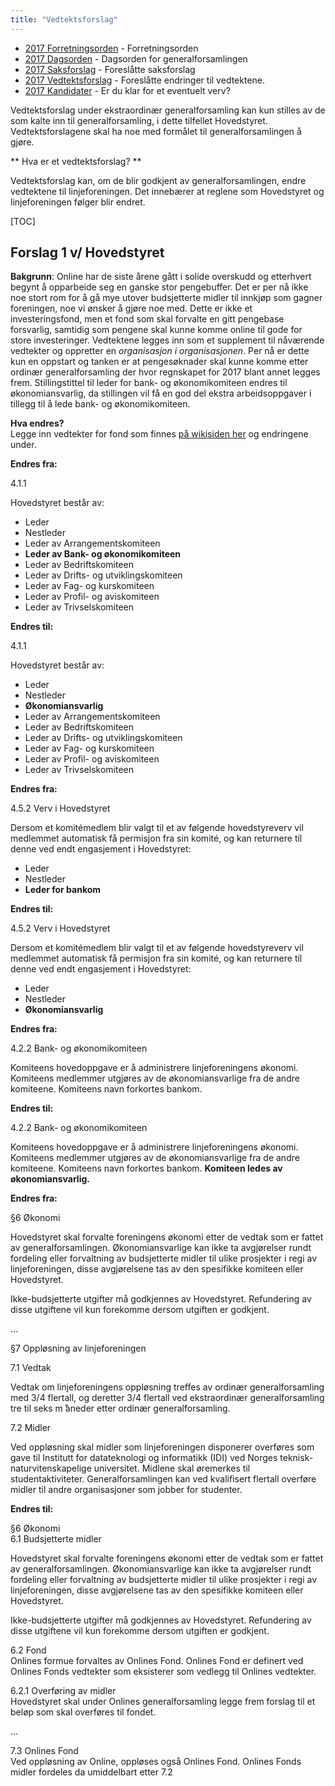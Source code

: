 ```yaml
---
title: "Vedtektsforslag"
---
```


* [2017 Forretningsorden](/generalforsamlinger/2017-ekstraordinaer/forretningsorden) - Forretningsorden
* [2017 Dagsorden](/generalforsamlinger/2017-ekstraordinaer/dagsorden) - Dagsorden for generalforsamlingen
* [2017 Saksforslag](/generalforsamlinger/2017-ekstraordinaer/saksforslag) - Foreslåtte saksforslag
* [2017 Vedtektsforslag](/generalforsamlinger/2017-ekstraordinaer/vedtektsforslag) - Foreslåtte endringer til vedtektene. 
* [2017 Kandidater](/generalforsamlinger/2017-ekstraordinaer/valg) - Er du klar for et eventuelt verv?

Vedtektsforslag under ekstraordinær generalforsamling kan kun stilles av de som kalte inn til generalforsamling, i dette tilfellet Hovedstyret. Vedtektsforslagene skal ha noe med formålet til generalforsamlingen å gjøre.

** Hva er et vedtektsforslag? **

Vedtektsforslag kan, om de blir godkjent av generalforsamlingen, endre vedtektene til linjeforeningen. Det innebærer at reglene som Hovedstyret og linjeforeningen følger blir endret. 

[TOC]

## Forslag 1 v/ Hovedstyret

**Bakgrunn**: Online har de siste årene gått i solide overskudd og etterhvert begynt å opparbeide seg en ganske stor pengebuffer. Det er per nå ikke noe stort rom for å gå mye utover budsjetterte midler til innkjøp som gagner foreningen, noe vi ønsker å gjøre noe med. Dette er ikke et investeringsfond, men et fond som skal forvalte en gitt pengebase forsvarlig, samtidig som pengene skal kunne komme online til gode for store investeringer. Vedtektene legges inn som et supplement til nåværende vedtekter og oppretter en _organisasjon i organisasjonen_. Per nå er dette kun en oppstart og tanken er at pengesøknader skal kunne komme etter ordinær generalforsamling der hvor regnskapet for 2017 blant annet legges frem. Stillingstittel til leder for bank- og økonomikomiteen endres til økonomiansvarlig, da stillingen vil få en god del ekstra arbeidsoppgaver i tillegg til å lede bank- og økonomikomiteen.

**Hva endres?**  
Legge inn vedtekter for fond som finnes [på wikisiden her](/generalforsamlinger/2017-ekstraordinaer/fondvedtekter) og endringene under.

**Endres fra:**

4.1.1

Hovedstyret består av:  

- Leder
- Nestleder
- Leder av Arrangementskomiteen
- **Leder av Bank- og økonomikomiteen**
- Leder av Bedriftskomiteen
- Leder av Drifts- og utviklingskomiteen 
- Leder av Fag- og kurskomiteen
- Leder av Profil- og aviskomiteen
- Leder av Trivselskomiteen 			

**Endres til:**

4.1.1

Hovedstyret består av: 

- Leder
- Nestleder
- **Økonomiansvarlig**
- Leder av Arrangementskomiteen
- Leder av Bedriftskomiteen
- Leder av Drifts- og utviklingskomiteen 
- Leder av Fag- og kurskomiteen
- Leder av Profil- og aviskomiteen
- Leder av Trivselskomiteen 

**Endres fra:**

4.5.2 Verv i Hovedstyret  
					
Dersom et komitémedlem blir valgt til et av følgende hovedstyreverv vil medlemmet automatisk få permisjon fra sin komité, og kan returnere til denne ved endt engasjement i Hovedstyret:
					
- Leder
- Nestleder
- **Leder for bankom** 	

**Endres til:**

4.5.2 Verv i Hovedstyret  
					
Dersom et komitémedlem blir valgt til et av følgende hovedstyreverv vil medlemmet automatisk få permisjon fra sin komité, og kan returnere til denne ved endt engasjement i Hovedstyret:
					
- Leder
- Nestleder
- **Økonomiansvarlig**	

**Endres fra:**

4.2.2 Bank- og økonomikomiteen  
					
Komiteens hovedoppgave er å administrere linjeforeningens økonomi. Komiteens medlemmer utgjøres av de økonomiansvarlige fra de andre komiteene. Komiteens navn forkortes bankom. 

**Endres til:** 

4.2.2 Bank- og økonomikomiteen  
					
Komiteens hovedoppgave er å administrere linjeforeningens økonomi. Komiteens medlemmer utgjøres av de økonomiansvarlige fra de andre komiteene. Komiteens navn forkortes bankom. **Komiteen ledes av økonomiansvarlig.** 


**Endres fra:**
	 		 		 	 	 							
§6 Økonomi  
					
Hovedstyret skal forvalte foreningens økonomi etter de vedtak som er fattet av generalforsamlingen. Økonomiansvarlige kan ikke ta avgjørelser rundt fordeling eller forvaltning av budsjetterte midler til ulike prosjekter i regi av linjeforeningen, disse avgjørelsene tas av den spesifikke komiteen eller Hovedstyret.
					
Ikke-budsjetterte utgifter må godkjennes av Hovedstyret. Refundering av disse utgiftene vil kun forekomme dersom utgiften er godkjent.
	 		 		 	 	 		
...  							
					
§7 Oppløsning av linjeforeningen  
					
7.1 Vedtak  
					
Vedtak om linjeforeningens oppløsning treffes av ordinær generalforsamling med 3/4 flertall, og deretter 3/4 flertall ved ekstraordinær generalforsamling tre til seks m ̊aneder etter ordinær generalforsamling.
					
7.2 Midler  
					
Ved oppløsning skal midler som linjeforeningen disponerer overføres som gave til Institutt for datateknologi og informatikk (IDI) ved Norges teknisk-naturvitenskapelige universitet. Midlene skal øremerkes til studentaktiviteter. Generalforsamlingen kan ved kvalifisert flertall overføre midler til andre organisasjoner som jobber for studenter.
				
			
	
**Endres til:**  

§6 Økonomi  
6.1 Budsjetterte midler  
					
Hovedstyret skal forvalte foreningens økonomi etter de vedtak som er fattet av generalforsamlingen. Økonomiansvarlige kan ikke ta avgjørelser rundt fordeling eller forvaltning av budsjetterte midler til ulike prosjekter i regi av linjeforeningen, disse avgjørelsene tas av den spesifikke komiteen eller Hovedstyret.
					
Ikke-budsjetterte utgifter må godkjennes av Hovedstyret. Refundering av disse utgiftene vil kun forekomme dersom utgiften er godkjent.

6.2 Fond  
Onlines formue forvaltes av Onlines Fond. Onlines Fond er definert ved Onlines Fonds vedtekter som eksisterer som vedlegg til Onlines vedtekter. 

6.2.1 Overføring av midler  
Hovedstyret skal under Onlines generalforsamling legge frem forslag til et beløp som skal overføres  til fondet.

...

7.3 Onlines Fond   
Ved oppløsning av Online, oppløses også Onlines Fond. Onlines Fonds midler fordeles da umiddelbart etter 7.2